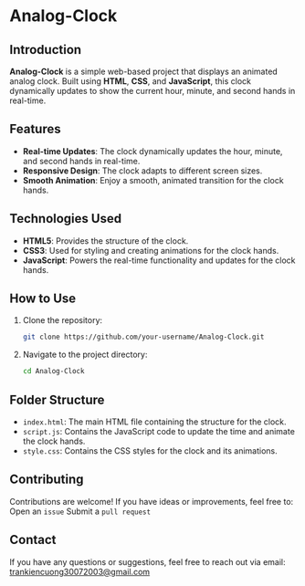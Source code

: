 # Analog-Clock

## Introduction

**Analog-Clock** is a simple web-based project that displays an animated analog clock. Built using **HTML**, **CSS**, and **JavaScript**, this clock dynamically updates to show the current hour, minute, and second hands in real-time.

## Features

- **Real-time Updates**: The clock dynamically updates the hour, minute, and second hands in real-time.
- **Responsive Design**: The clock adapts to different screen sizes.
- **Smooth Animation**: Enjoy a smooth, animated transition for the clock hands.

## Technologies Used

- **HTML5**: Provides the structure of the clock.
- **CSS3**: Used for styling and creating animations for the clock hands.
- **JavaScript**: Powers the real-time functionality and updates for the clock hands.

## How to Use

1. Clone the repository:
   ```bash
   git clone https://github.com/your-username/Analog-Clock.git
   ```
2. Navigate to the project directory:
   ```bash
   cd Analog-Clock
   ```
## Folder Structure
- `index.html`: The main HTML file containing the structure for the clock.
- `script.js`: Contains the JavaScript code to update the time and animate the clock hands.
- `style.css`: Contains the CSS styles for the clock and its animations.

## Contributing
Contributions are welcome! If you have ideas or improvements, feel free to:
Open an `issue`
Submit a `pull request`

## Contact
If you have any questions or suggestions, feel free to reach out via email: trankiencuong30072003@gmail.com
